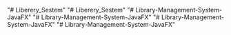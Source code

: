 "# Liberery_Sestem" 
"# Liberery_Sestem" 
"# Library-Management-System-JavaFX" 
"# Library-Management-System-JavaFX" 
"# Library-Management-System-JavaFX" 
"# Library-Management-System-JavaFX" 
